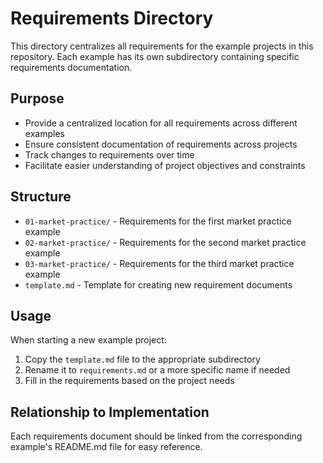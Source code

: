 # Requirements Directory

This directory centralizes all requirements for the example projects in this repository. Each example has its own subdirectory containing specific requirements documentation.

## Purpose

- Provide a centralized location for all requirements across different examples
- Ensure consistent documentation of requirements across projects
- Track changes to requirements over time
- Facilitate easier understanding of project objectives and constraints

## Structure

- `01-market-practice/` - Requirements for the first market practice example
- `02-market-practice/` - Requirements for the second market practice example
- `03-market-practice/` - Requirements for the third market practice example
- `template.md` - Template for creating new requirement documents

## Usage

When starting a new example project:

1. Copy the `template.md` file to the appropriate subdirectory
2. Rename it to `requirements.md` or a more specific name if needed
3. Fill in the requirements based on the project needs

## Relationship to Implementation

Each requirements document should be linked from the corresponding example's README.md file for easy reference.
